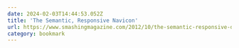 ```yaml
---
date: 2024-02-03T14:44:53.052Z
title: 'The Semantic, Responsive Navicon'
url: https://www.smashingmagazine.com/2012/10/the-semantic-responsive-design-navicon/
category: bookmark
---
```

